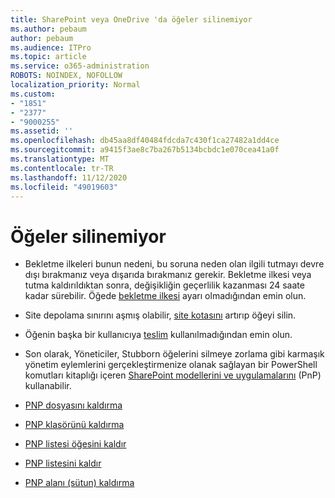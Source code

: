```yaml
---
title: SharePoint veya OneDrive 'da öğeler silinemiyor
ms.author: pebaum
author: pebaum
ms.audience: ITPro
ms.topic: article
ms.service: o365-administration
ROBOTS: NOINDEX, NOFOLLOW
localization_priority: Normal
ms.custom:
- "1851"
- "2377"
- "9000255"
ms.assetid: ''
ms.openlocfilehash: db45aa8df40484fdcda7c430f1ca27482a1dd4ce
ms.sourcegitcommit: a9415f3ae8c7ba267b5134bcbdc1e070cea41a0f
ms.translationtype: MT
ms.contentlocale: tr-TR
ms.lasthandoff: 11/12/2020
ms.locfileid: "49019603"
---
```

# <a name="unable-to-delete-items"></a>Öğeler silinemiyor

- Bekletme ilkeleri bunun nedeni, bu soruna neden olan ilgili tutmayı devre dışı bırakmanız veya dışarıda bırakmanız gerekir. Bekletme ilkesi veya tutma kaldırıldıktan sonra, değişikliğin geçerlilik kazanması 24 saate kadar sürebilir. Öğede [bekletme ilkesi](https://docs.microsoft.com/microsoft-365/compliance/retention-policies) ayarı olmadığından emin olun.

- Site depolama sınırını aşmış olabilir, [site kotasını](https://docs.microsoft.com/powershell/module/sharepoint-online/set-sposite?view=sharepoint-ps) artırıp öğeyi silin.

- Öğenin başka bir kullanıcıya [teslim](https://support.office.com/article/check-out-check-in-or-discard-changes-to-files-in-a-library-7e2c12a9-a874-4393-9511-1378a700f6de) kullanılmadığından emin olun.

- Son olarak, Yöneticiler, Stubborn öğelerini silmeye zorlama gibi karmaşık yönetim eylemlerini gerçekleştirmenize olanak sağlayan bir PowerShell komutları kitaplığı içeren [SharePoint modellerini ve uygulamalarını](https://docs.microsoft.com/powershell/sharepoint/sharepoint-pnp/sharepoint-pnp-cmdlets?view=sharepoint-ps#installation) (PnP) kullanabilir.
- [PNP dosyasını kaldırma](https://docs.microsoft.com/powershell/module/sharepoint-pnp/remove-pnpfile?view=sharepoint-ps)
- [PNP klasörünü kaldırma](https://docs.microsoft.com/powershell/module/sharepoint-pnp/remove-pnpfolder?view=sharepoint-ps)
- [PNP listesi öğesini kaldır](https://docs.microsoft.com/powershell/module/sharepoint-pnp/remove-pnplistitem?view=sharepoint-ps)
- [PNP listesini kaldır](https://docs.microsoft.com/powershell/module/sharepoint-pnp/remove-pnplist?view=sharepoint-ps)
- [PNP alanı (sütun) kaldırma](https://docs.microsoft.com/powershell/module/sharepoint-pnp/remove-pnpfield?view=sharepoint-ps)